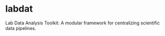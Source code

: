# labdat
Lab Data Analysis Toolkit: A modular framework for centralizing scientific data pipelines.
